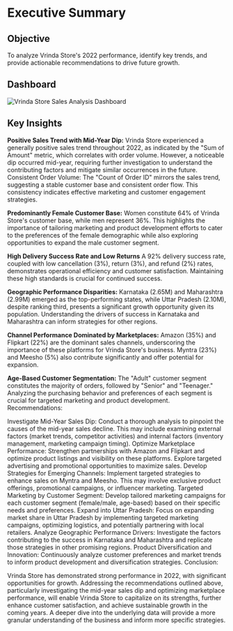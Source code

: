 # Executive Summary
## Objective 
To analyze Vrinda Store's 2022 performance, identify key trends, and provide actionable recommendations to drive future growth.
## Dashboard
![Vrinda Store Sales Analysis Dashboard](https://github.com/user-attachments/assets/f8e283bc-a626-410c-a8b3-3ae993df57b6)

## Key Insights

**Positive Sales Trend with Mid-Year Dip:** Vrinda Store experienced a generally positive sales trend throughout 2022, as indicated by the "Sum of Amount" metric, which correlates with order volume. However, a noticeable dip occurred mid-year, requiring further investigation to understand the contributing factors and mitigate similar occurrences in the future.
Consistent Order Volume: The "Count of Order ID" mirrors the sales trend, suggesting a stable customer base and consistent order flow. This consistency indicates effective marketing and customer engagement strategies.

**Predominantly Female Customer Base:** Women constitute 64% of Vrinda Store's customer base, while men represent 36%. This highlights the importance of tailoring marketing and product development efforts to cater to the preferences of the female demographic while also exploring opportunities to expand the male customer segment.

**High Delivery Success Rate and Low Returns** A 92% delivery success rate, coupled with low cancellation (3%), return (3%), and refund (2%) rates, demonstrates operational efficiency and customer satisfaction. Maintaining these high standards is crucial for continued success.

**Geographic Performance Disparities:** Karnataka (2.65M) and Maharashtra (2.99M) emerged as the top-performing states, while Uttar Pradesh (2.10M), despite ranking third, presents a significant growth opportunity given its population. Understanding the drivers of success in Karnataka and Maharashtra can inform strategies for other regions.

**Channel Performance Dominated by Marketplaces:** Amazon (35%) and Flipkart (22%) are the dominant sales channels, underscoring the importance of these platforms for Vrinda Store's business. Myntra (23%) and Meesho (5%) also contribute significantly and offer potential for expansion.

**Age-Based Customer Segmentation:** The "Adult" customer segment constitutes the majority of orders, followed by "Senior" and "Teenager." Analyzing the purchasing behavior and preferences of each segment is crucial for targeted marketing and product development.
Recommendations:

Investigate Mid-Year Sales Dip: Conduct a thorough analysis to pinpoint the causes of the mid-year sales decline. This may include examining external factors (market trends, competitor activities) and internal factors (inventory management, marketing campaign timing).
Optimize Marketplace Performance: Strengthen partnerships with Amazon and Flipkart and optimize product listings and visibility on these platforms. Explore targeted advertising and promotional opportunities to maximize sales.
Develop Strategies for Emerging Channels: Implement targeted strategies to enhance sales on Myntra and Meesho. This may involve exclusive product offerings, promotional campaigns, or influencer marketing.
Targeted Marketing by Customer Segment: Develop tailored marketing campaigns for each customer segment (female/male, age-based) based on their specific needs and preferences.
Expand into Uttar Pradesh: Focus on expanding market share in Uttar Pradesh by implementing targeted marketing campaigns, optimizing logistics, and potentially partnering with local retailers.
Analyze Geographic Performance Drivers: Investigate the factors contributing to the success in Karnataka and Maharashtra and replicate those strategies in other promising regions.
Product Diversification and Innovation: Continuously analyze customer preferences and market trends to inform product development and diversification strategies.
Conclusion:

Vrinda Store has demonstrated strong performance in 2022, with significant opportunities for growth. Addressing the recommendations outlined above, particularly investigating the mid-year sales dip and optimizing marketplace performance, will enable Vrinda Store to capitalize on its strengths, further enhance customer satisfaction, and achieve sustainable growth in the coming years.  A deeper dive into the underlying data will provide a more granular understanding of the business and inform more specific strategies.
